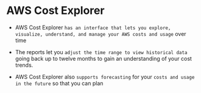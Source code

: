 # AWS Cost Explorer

- AWS Cost Explorer `has an interface that lets you explore, visualize, understand, and manage your AWS costs and usage` over time

- The reports let you `adjust the time range to view historical data` going back up to twelve months to gain an understanding of your cost trends.

- AWS Cost Explorer also `supports forecasting` for your `costs and usage in the future` so that you can plan
